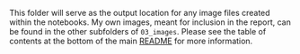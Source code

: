 This folder will serve as the output location for any image files created within the notebooks.  My own images, meant for inclusion in the report, can be found in the other subfolders of `03_images`.  Please see the table of contents at the bottom of the main [README](../../README.md) for more information.